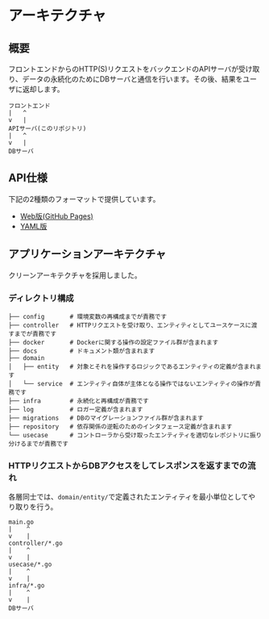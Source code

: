 # アーキテクチャ
## 概要
フロントエンドからのHTTP(S)リクエストをバックエンドのAPIサーバが受け取り、データの永続化のためにDBサーバと通信を行います。その後、結果をユーザに返却します。

```
フロントエンド
|   ^
v   |
APIサーバ(このリポジトリ)
|   ^
v   |
DBサーバ
```

## API仕様
下記の2種類のフォーマットで提供しています。

- [Web版(GitHub Pages)](https://openhacku-saboten.github.io/OmnisCode-backend/index.html)
- [YAML版](https://github.com/openhacku-saboten/OmnisCode-backend/blob/main/docs/swagger.yaml)

## アプリケーションアーキテクチャ
クリーンアーキテクチャを採用しました。

### ディレクトリ構成
```
├── config       # 環境変数の再構成までが責務です
├── controller   # HTTPリクエストを受け取り、エンティティとしてユースケースに渡すまでが責務です
├── docker       # Dockerに関する操作の設定ファイル群が含まれます
├── docs         # ドキュメント類が含まれます
├── domain
│   ├── entity   # 対象とそれを操作するロジックであるエンティティの定義が含まれます
│   └── service  # エンティティ自体が主体となる操作ではないエンティティの操作が責務です
├── infra        # 永続化と再構成が責務です
├── log          # ロガー定義が含まれます
├── migrations   # DBのマイグレーションファイル群が含まれます
├── repository   # 依存関係の逆転のためのインタフェース定義が含まれます
└── usecase      # コントローラから受け取ったエンティティを適切なレポジトリに振り分けるまでが責務です
```

### HTTPリクエストからDBアクセスをしてレスポンスを返すまでの流れ
各層同士では、`domain/entity/`で定義されたエンティティを最小単位としてやり取りを行う。
```
main.go
|    ^
v    |
controller/*.go
|    ^
v    |
usecase/*.go
|    ^
v    |
infra/*.go
|    ^
v    |
DBサーバ
```
